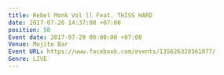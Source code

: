 ```yaml
---
title: Rebel Monk Vol ll Feat. THISS HARD
date: 2017-07-26 14:37:00 +07:00
position: 50
Event date: 2017-07-29 00:00:00 +07:00
Venue: Mojito Bar
Event URL: https://www.facebook.com/events/135626320361077/
Genre: LIVE
---
```


